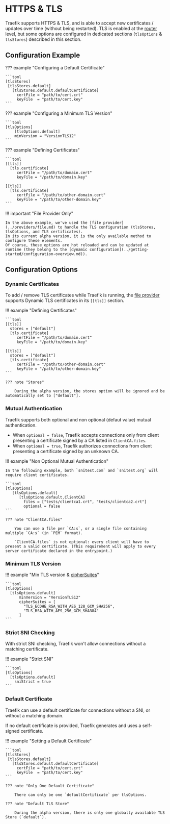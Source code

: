 # HTTPS & TLS

Traefik supports HTTPS & TLS, and is able to accept new certificates / updates over time (without being restarted).
TLS is enabled at the [router](../routing/routers/index.md) level, but some options are configured in dedicated sections (`tlsOptions` & `tlsStores`) described in this section.

## Configuration Example

??? example "Configuring a Default Certificate"

    ```toml
    [tlsStores]
     [tlsStores.default]
       [tlsStores.default.defaultCertificate]
         certFile = "path/to/cert.crt"
         keyFile  = "path/to/cert.key"
    ```

??? example "Configuring a Minimum TLS Version"

    ```toml
    [tlsOptions]
        [tlsOptions.default]
        minVersion = "VersionTLS12"
    ```

??? example "Defining Certificates"

    ```toml
    [[tls]]
      [tls.certificate]
         certFile = "/path/to/domain.cert"
         keyFile = "/path/to/domain.key"

    [[tls]]
      [tls.certificate]
         certFile = "/path/to/other-domain.cert"
         keyFile = "/path/to/other-domain.key"
    ```

!!! important "File Provider Only"
    
    In the above example, we've used the [file provider](../providers/file.md) to handle the TLS configuration (tlsStores, tlsOptions, and TLS certificates).
    In its current alpha version, it is the only available method to configure these elements.
    Of course, these options are hot reloaded and can be updated at runtime (they belong to the [dynamic configuration](../getting-started/configuration-overview.md)).

## Configuration Options

### Dynamic Certificates

To add / remove TLS certificates while Traefik is running, the [file provider](../providers/file.md) supports Dynamic TLS certificates in its `[[tls]]` section.

!!! example "Defining Certificates"

    ```toml
    [[tls]]
      stores = ["default"]
      [tls.certificate]
         certFile = "/path/to/domain.cert"
         keyFile = "/path/to/domain.key"

    [[tls]]
      stores = ["default"]
      [tls.certificate]
         certFile = "/path/to/other-domain.cert"
         keyFile = "/path/to/other-domain.key"
    ```

    ??? note "Stores"

        During the alpha version, the stores option will be ignored and be automatically set to ["default"].

### Mutual Authentication

Traefik supports both optional and non optional (defaut value) mutual authentication.

- When `optional = false`, Traefik accepts connections only from client presenting a certificate signed by a CA listed in `ClientCA.files`.
- When `optional = true`, Traefik authorizes connections from client presenting a certificate signed by an unknown CA.

!!! example "Non Optional Mutual Authentication"

    In the following example, both `snitest.com` and `snitest.org` will require client certificates.

    ```toml
    [tlsOptions]
       [tlsOptions.default]
          [tlsOptions.default.ClientCA]
            files = ["tests/clientca1.crt", "tests/clientca2.crt"]
            optional = false
    ```

    ??? note "ClientCA.files"

        You can use a file per `CA:s`, or a single file containing multiple `CA:s` (in `PEM` format).

        `ClientCA.files` is not optional: every client will have to present a valid certificate. (This requirement will apply to every server certificate declared in the entrypoint.)

### Minimum TLS Version

!!! example "Min TLS version & [cipherSuites](https://godoc.org/crypto/tls#pkg-constants)"

    ```toml
    [tlsOptions]
      [tlsOptions.default]
          minVersion = "VersionTLS12"
          cipherSuites = [
            "TLS_ECDHE_RSA_WITH_AES_128_GCM_SHA256",
            "TLS_RSA_WITH_AES_256_GCM_SHA384"
          ]
    ```

### Strict SNI Checking

With strict SNI checking, Traefik won't allow connections without a matching certificate.

!!! example "Strict SNI"

    ```toml
    [tlsOptions]
      [tlsOptions.default]
        sniStrict = true
    ```

### Default Certificate

Traefik can use a default certificate for connections without a SNI, or without a matching domain.

If no default certificate is provided, Traefik generates and uses a self-signed certificate.

!!! example "Setting a Default Certificate"

    ```toml
    [tlsStores]
     [tlsStores.default]
       [tlsStores.default.defaultCertificate]
         certFile = "path/to/cert.crt"
         keyFile  = "path/to/cert.key"
    ```

    ??? note "Only One Default Certificate"

        There can only be one `defaultCertificate` per tlsOptions.

    ??? note "Default TLS Store"

        During the alpha version, there is only one globally available TLS Store (`default`).
